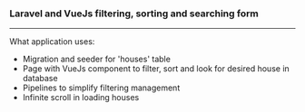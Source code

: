 <h3>Laravel and VueJs filtering, sorting and searching form</h3>
<hr>
<p class="mb-1">What application uses:</p>
<ul>
    <li>Migration and seeder for 'houses' table</li>
    <li>Page with VueJs component to filter, sort and look for desired house in database</li>
    <li>Pipelines to simplify filtering management</li>
    <li>Infinite scroll in loading houses</li>
</ul>
